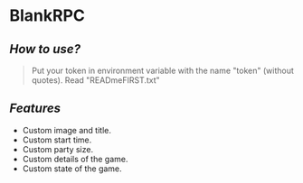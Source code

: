 # BlankRPC

## _How to use?_

> Put your token in environment variable with the name "token" (without quotes).
> Read "READmeFIRST.txt"

## _Features_
- Custom image and title.
- Custom start time.
- Custom party size.
- Custom details of the game.
- Custom state of the game.
